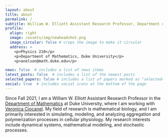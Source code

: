 ```yaml
---
layout: about
title: about
permalink: /
subtitle: William W. Elliott Assistant Research Professor, Department of Mathematics, Duke Unviersity
profile:
  align: right
  image: /assets/img/newheadshot.png
  image_circular: false # crops the image to make it circular
  address: >
    <p>Physics 210</p>
    <p>Department of Mathematics, Duke University</p>
    <p>anelson@math.duke.edu</p>

news: false  # includes a list of news items
latest_posts: false  # includes a list of the newest posts
selected_papers: false # includes a list of papers marked as "selected={true}"
social: true  # includes social icons at the bottom of the page
---
```


Since Fall 2021, I am a William W. Elliott Assistant Research Professor in the [Department of Mathematics](https://math.duke.edu/ "Department of Mathematics") at Duke University, where I am working with [Veronica Ciocanel](https://services.math.duke.edu/~ciocanel/ "Veronica Ciocanel"). My field of research is mathematical biology, and I am primarily interested in simulating, modeling, and analyzing aggregation and polymerization processes in cellular physiology. My research interests include dynamical systems, mathematical modeling, and stochastic processes.

